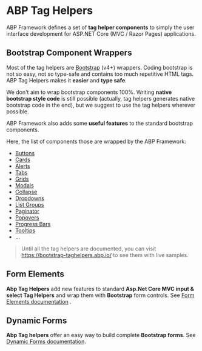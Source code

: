 # ABP Tag Helpers

ABP Framework defines a set of **tag helper components** to simply the user interface development for ASP.NET Core (MVC / Razor Pages) applications.

## Bootstrap Component Wrappers

Most of the tag helpers are [Bootstrap](https://getbootstrap.com/) (v4+) wrappers. Coding bootstrap is not so easy, not so type-safe and contains too much repetitive HTML tags. ABP Tag Helpers makes it **easier** and **type safe**.

We don't aim to wrap bootstrap components 100%. Writing **native bootstrap style code** is still possible (actually, tag helpers generates native bootstrap code in the end), but we suggest to use the tag helpers wherever possible.

ABP Framework also adds some **useful features** to the standard bootstrap components.

Here, the list of components those are wrapped by the ABP Framework:

* [Buttons](Buttons.md)
* [Cards](Cards.md)
* [Alerts](Alerts.md)
* [Tabs](Tabs.md)
* [Grids](Grids.md)
* [Modals](Modals.md)
* [Collapse](Collapse.md)
* [Dropdowns](Dropdowns.md)
* [List Groups](List-Groups.md)
* [Paginator](Paginator.md)
* [Popovers](Popovers.md)
* [Progress Bars](Progress-Bars.md)
* [Tooltips](Tooltips.md)
* ...

> Until all the tag helpers are documented, you can visit https://bootstrap-taghelpers.abp.io/ to see them with live samples.

## Form Elements

**Abp Tag Helpers** add new features to standard **Asp.Net Core MVC input & select Tag Helpers** and wrap them with **Bootstrap** form controls. See [Form Elements documentation](Form-elements.md) .

## Dynamic Forms

**Abp Tag helpers** offer an easy way to build complete **Bootstrap forms**. See [Dynamic Forms documentation](Dynamic-Forms.md).